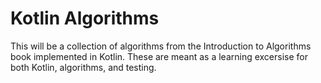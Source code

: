 # Kotlin Algorithms

This will be a collection of algorithms from the Introduction to Algorithms book
implemented in Kotlin. These are meant as a learning excersise for both Kotlin,
algorithms, and testing.
